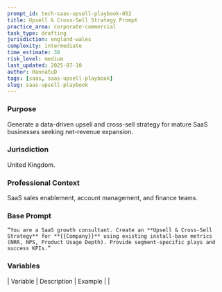```yaml
---
prompt_id: tech-saas-upsell-playbook-052
title: Upsell & Cross-Sell Strategy Prompt
practice_area: corporate-commercial
task_type: drafting
jurisdiction: england-wales
complexity: intermediate
time_estimate: 30
risk_level: medium
last_updated: 2025-07-10
author: HannatuD
tags: [saas, saas-upsell-playbook]
slug: saas-upsell-playbook
---
```


### Purpose  
Generate a data-driven upsell and cross-sell strategy for mature SaaS businesses seeking net-revenue expansion.

### Jurisdiction  
United Kingdom.

### Professional Context  
SaaS sales enablement, account management, and finance teams.

### Base Prompt  
```text
“You are a SaaS growth consultant. Create an **Upsell & Cross-Sell Strategy** for **{{Company}}** using existing install-base metrics (NRR, NPS, Product Usage Depth). Provide segment-specific plays and success KPIs.”
```

### Variables  
| Variable | Description | Example |
|
